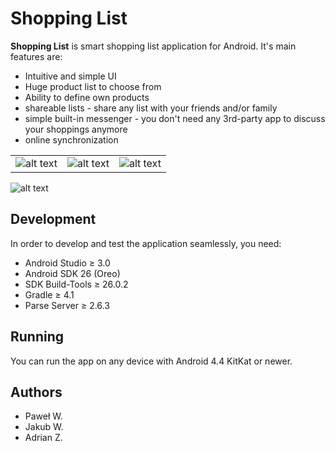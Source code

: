 # Shopping List 

**Shopping List** is smart shopping list application for Android. It's main features are:

* Intuitive and simple UI
* Huge product list to choose from
* Ability to define own products
* shareable lists - share any list with your friends and/or family
* simple built-in messenger - you don't need any 3rd-party app to discuss your shoppings anymore
* online synchronization

| | | |
| --- | --- | --- |
| ![alt text](https://github.com/wojtaszek171/Inzynierka-android/blob/readme-images/2020-12-18%2018_38_45-M%C3%B3j%20dysk%20%E2%80%93%20Dysk%20Google.png) | ![alt text](https://github.com/wojtaszek171/Inzynierka-android/blob/readme-images/2020-12-18%2018_39_00-M%C3%B3j%20dysk%20%E2%80%93%20Dysk%20Google.png) | ![alt text](https://github.com/wojtaszek171/Inzynierka-android/blob/readme-images/2020-12-18%2018_39_39-M%C3%B3j%20dysk%20%E2%80%93%20Dysk%20Google.png) |

![alt text](https://github.com/wojtaszek171/Inzynierka-android/blob/readme-images/2020-12-18%2018_38_07-M%C3%B3j%20dysk%20%E2%80%93%20Dysk%20Google.png)

## Development

In order to develop and test the application seamlessly, you need:

* Android Studio ≥ 3.0
* Android SDK 26 (Oreo)
* SDK Build-Tools ≥ 26.0.2
* Gradle ≥ 4.1
* Parse Server ≥ 2.6.3

## Running

You can run the app on any device with Android 4.4 KitKat or newer.

## Authors

* Paweł W.
* Jakub W.
* Adrian Z.
